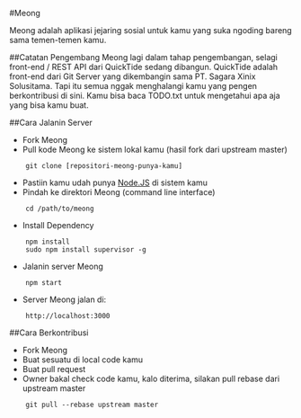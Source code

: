 #Meong

Meong adalah aplikasi jejaring sosial untuk kamu yang suka ngoding bareng sama temen-temen kamu.

##Catatan Pengembang
Meong lagi dalam tahap pengembangan, selagi front-end / REST API dari QuickTide sedang dibangun.
QuickTide adalah front-end dari Git Server yang dikembangin sama PT. Sagara Xinix Solusitama.
Tapi itu semua nggak menghalangi kamu yang pengen berkontribusi di sini. Kamu bisa baca TODO.txt
untuk mengetahui apa aja yang bisa kamu buat.

##Cara Jalanin Server
- Fork Meong
- Pull kode Meong ke sistem lokal kamu (hasil fork dari upstream master)

```
    git clone [repositori-meong-punya-kamu]
```
- Pastiin kamu udah punya [Node.JS](http://nodejs.org/) di sistem kamu
- Pindah ke direktori Meong (command line interface)

```
    cd /path/to/meong
```
- Install Dependency

```
    npm install
    sudo npm install supervisor -g
```
- Jalanin server Meong

```
    npm start
```
- Server Meong jalan di:
```
    http://localhost:3000
```

##Cara Berkontribusi
- Fork Meong
- Buat sesuatu di local code kamu
- Buat pull request
- Owner bakal check code kamu, kalo diterima, silakan pull rebase dari upstream master

```
    git pull --rebase upstream master
```
